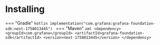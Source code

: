 # Installing

=== "Gradle"
    ```kotlin
    implementation("com.grafana:grafana-foundation-sdk:next-1758013445")
    ```
=== "Maven"
    ```xml
    <dependency>
        <groupId>com.grafana</groupId>
        <artifactId>grafana-foundation-sdk</artifactId>
        <version>next-1758013445</version>
    </dependency>
    ```
